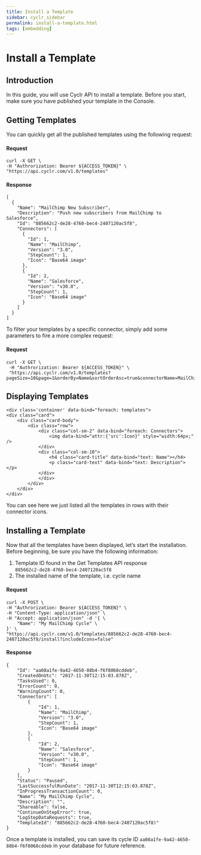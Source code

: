```yaml
---
title: Install a Template
sidebar: cyclr_sidebar
permalink: install-a-template.html
tags: [embedding]
---
```


# Install a Template #

Introduction
------------

In this guide, you will use Cyclr API to install a template. Before you start, make sure you have published your template in the Console.

Getting Templates
-----------------

You can quickly get all the published templates using the following request:

#### Request

    curl -X GET \
    -H "Authrorization: Bearer ${ACCESS_TOKEN}" \
    "https://api.cyclr.com/v1.0/templates"

#### Response

    [
      {
        "Name": "MailChimp New Subscriber",
        "Description": "Push new subscribers from MailChimp to Salesforce",
        "Id": "885662c2-de28-4760-bec4-2407120ac5f8",
        "Connectors": [
          {
            "Id": 1,
            "Name": "MailChimp",
            "Version": "3.0",
            "StepCount": 1,
            "Icon": "Base64 image"
          },
          {
            "Id": 2,
            "Name": "Salesforce",
            "Version": "v30.0",
            "StepCount": 1,
            "Icon": "Base64 image"
          }
        ]
      }
    ]

To filter your templates by a specific connector, simply add some parameters to fire a more complex request:

#### Request

    curl -X GET \
     -H "Authrorization: Bearer ${ACCESS_TOKEN}" \
     "https://api.cyclr.com/v1.0/templates?pageSize=10&page=1&orderBy=Name&sortOrderAsc=true&connectorName=MailChimp&connectorVersion=3.0&includeIcons=true"

Displaying Templates
--------------------

    <div class='container' data-bind="foreach: templates">
    <div class="card">
        <div class="card-body">
            <div class="row">
                <div class="col-sm-2" data-bind="foreach: Connectors">
                    <img data-bind="attr:{'src':Icon}" style="width:64px;" />
                </div>
                <div class="col-sm-10">
                    <h4 class="card-title" data-bind="text: Name"></h4>
                    <p class="card-text" data-bind="text: Description"></p>
                </div>
                </div>
            </div>
        </div>
    </div>

You can see here we just listed all the templates in rows with their connector icons.

Installing a Template
---------------------

Now that all the templates have been displayed, let’s start the installation. Before beginning, be sure you have the following information:

1.  Template ID found in the Get Templates API response  
    `885662c2-de28-4760-bec4-2407120ac5f8`
2.  The installed name of the template, i.e. cycle name

#### Request

    curl -X POST \
    -H "Authrorization: Bearer ${ACCESS_TOKEN}" \
    -H "Content-Type: application/json" \
    -H "Accept: application/json" -d '{ \
        "Name": "My MailChimp Cycle" \ 
    }' \
    "https://api.cyclr.com/v1.0/templates/885662c2-de28-4760-bec4-2407120ac5f8/install?includeIcons=false"

#### Response

    {
        "Id": "aa08a1fe-9a42-4650-88b4-f6f8068cddeb",
        "CreatedOnUtc": "2017-11-30T12:15:03.878Z",
        "TasksUsed": 0,
        "ErrorCount": 0,
        "WarningCount": 0,
        "Connectors": [
            {
                "Id": 1,
                "Name": "MailChimp",
                "Version": "3.0",
                "StepCount": 1,
                "Icon": "Base64 image"
            },
            {
                "Id": 2,
                "Name": "Salesforce",
                "Version": "v30.0",
                "StepCount": 1,
                "Icon": "Base64 image"
            }
        ],
        "Status": "Paused",
        "LastSuccessfulRunDate": "2017-11-30T12:15:03.878Z",
        "InProgressTransactionCount": 0,
        "Name": "My MailChimp Cycle",
        "Description": "",
        "Shareable": false,
        "ContinueOnStepError": true,
        "LogStepDataRequests": true,
        "TemplateId": "885662c2-de28-4760-bec4-2407120ac5f8)"
    }
Once a template is installed, you can save its cycle ID `aa08a1fe-9a42-4650-88b4-f6f8068cddeb` in your database for future reference.
